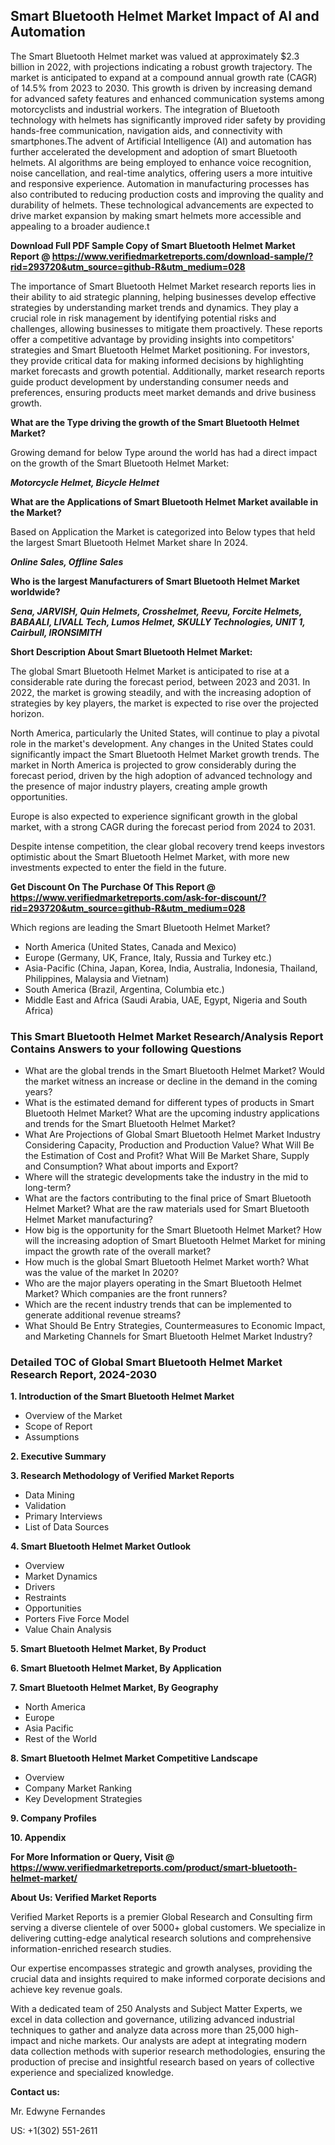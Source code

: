 <h2>Smart Bluetooth Helmet Market Impact of AI and Automation</h2>The Smart Bluetooth Helmet market was valued at approximately $2.3 billion in 2022, with projections indicating a robust growth trajectory. The market is anticipated to expand at a compound annual growth rate (CAGR) of 14.5% from 2023 to 2030. This growth is driven by increasing demand for advanced safety features and enhanced communication systems among motorcyclists and industrial workers. The integration of Bluetooth technology with helmets has significantly improved rider safety by providing hands-free communication, navigation aids, and connectivity with smartphones.The advent of Artificial Intelligence (AI) and automation has further accelerated the development and adoption of smart Bluetooth helmets. AI algorithms are being employed to enhance voice recognition, noise cancellation, and real-time analytics, offering users a more intuitive and responsive experience. Automation in manufacturing processes has also contributed to reducing production costs and improving the quality and durability of helmets. These technological advancements are expected to drive market expansion by making smart helmets more accessible and appealing to a broader audience.t</p><p id="" class=""><strong>Download Full PDF Sample Copy of Smart Bluetooth Helmet Market Report @ <a href="https://www.verifiedmarketreports.com/download-sample/?rid=293720&utm_source=github-R&utm_medium=028" target="_blank">https://www.verifiedmarketreports.com/download-sample/?rid=293720&utm_source=github-R&utm_medium=028</a></strong></p><p>The importance of&nbsp;Smart Bluetooth Helmet Market research reports lies in their ability to aid strategic planning, helping businesses develop effective strategies by understanding market trends and dynamics. They play a crucial role in risk management by identifying potential risks and challenges, allowing businesses to mitigate them proactively. These reports offer a competitive advantage by providing insights into competitors' strategies and Smart Bluetooth Helmet Market positioning. For investors, they provide critical data for making informed decisions by highlighting market forecasts and growth potential. Additionally, market research reports guide product development by understanding consumer needs and preferences, ensuring products meet market demands and drive business growth.</p><p><strong>What are the&nbsp;Type driving the growth of the Smart Bluetooth Helmet Market?</strong></p><p id="" class="">Growing demand for below Type around the world has had a direct impact on the growth of the Smart Bluetooth Helmet Market:</p><em><strong>Motorcycle Helmet, Bicycle Helmet</strong></em></p><strong>What are the&nbsp;Applications&nbsp;of Smart Bluetooth Helmet Market available in the Market?</strong></p><p id="" class="">Based on Application the Market is categorized into Below types that held the largest Smart Bluetooth Helmet Market share In 2024.</p><em><strong>Online Sales, Offline Sales</strong></em></p><strong>Who is the largest Manufacturers of Smart Bluetooth Helmet Market worldwide?</strong></p><p><em><strong>Sena, JARVISH, Quin Helmets, Crosshelmet, Reevu, Forcite Helmets, BABAALI, LIVALL Tech, Lumos Helmet, SKULLY Technologies, UNIT 1, Cairbull, IRONSIMITH</strong></em></p><p id="" class=""><strong>Short Description About Smart Bluetooth Helmet Market:</strong></p><p>The global Smart Bluetooth Helmet Market is anticipated to rise at a considerable rate during the forecast period, between 2023 and 2031. In 2022, the market is growing steadily, and with the increasing adoption of strategies by key players, the market is expected to rise over the projected horizon.</p><p>North America, particularly the United States, will continue to play a pivotal role in the market's development. Any changes in the United States could significantly impact the Smart Bluetooth Helmet Market growth trends. The market in North America is projected to grow considerably during the forecast period, driven by the high adoption of advanced technology and the presence of major industry players, creating ample growth opportunities.</p><p>Europe is also expected to experience significant growth in the global market, with a strong CAGR during the forecast period from 2024 to 2031.</p><p>Despite intense competition, the clear global recovery trend keeps investors optimistic about the Smart Bluetooth Helmet Market, with more new investments expected to enter the field in the future.</p><p id="" class=""><strong>Get Discount On The Purchase Of This Report @ <a href="https://www.verifiedmarketreports.com/ask-for-discount/?rid=293720&utm_source=github-R&utm_medium=028" target="_blank">https://www.verifiedmarketreports.com/ask-for-discount/?rid=293720&utm_source=github-R&utm_medium=028</a></strong></p>Which regions are leading the Smart Bluetooth Helmet Market?</p><ul><li>North America (United States, Canada and Mexico)</li><li>Europe (Germany, UK, France, Italy, Russia and Turkey etc.)</li><li>Asia-Pacific (China, Japan, Korea, India, Australia, Indonesia, Thailand, Philippines, Malaysia and Vietnam)</li><li>South America (Brazil, Argentina, Columbia etc.)</li><li>Middle East and Africa (Saudi Arabia, UAE, Egypt, Nigeria and South Africa)</li></ul><h3 id="" class="">This Smart Bluetooth Helmet Market Research/Analysis Report Contains Answers to your following Questions</h3><ul><li>What are the global trends in the Smart Bluetooth Helmet Market? Would the market witness an increase or decline in the demand in the coming years?</li><li>What is the estimated demand for different types of products in Smart Bluetooth Helmet Market? What are the upcoming industry applications and trends for the Smart Bluetooth Helmet Market?</li><li>What Are Projections of Global Smart Bluetooth Helmet Market Industry Considering Capacity, Production and Production Value? What Will Be the Estimation of Cost and Profit? What Will Be Market Share, Supply and Consumption? What about imports and Export?</li><li>Where will the strategic developments take the industry in the mid to long-term?</li><li>What are the factors contributing to the final price of Smart Bluetooth Helmet Market? What are the raw materials used for Smart Bluetooth Helmet Market manufacturing?</li><li>How big is the opportunity for the Smart Bluetooth Helmet Market? How will the increasing adoption of Smart Bluetooth Helmet Market for mining impact the growth rate of the overall market?</li><li>How much is the global Smart Bluetooth Helmet Market worth? What was the value of the market In 2020?</li><li>Who are the major players operating in the Smart Bluetooth Helmet Market? Which companies are the front runners?</li><li>Which are the recent industry trends that can be implemented to generate additional revenue streams?</li><li>What Should Be Entry Strategies, Countermeasures to Economic Impact, and Marketing Channels for Smart Bluetooth Helmet Market Industry?</li></ul><h3 id="" class="">Detailed TOC of Global Smart Bluetooth Helmet Market Research Report, 2024-2030</h3><p id="" class=""><strong>1. Introduction of the Smart Bluetooth Helmet Market</strong></p><ul><li>Overview of the Market</li><li>Scope of Report</li><li>Assumptions</li></ul><p id="" class=""><strong>2. Executive Summary</strong></p><p id="" class=""><strong>3. Research Methodology of Verified Market Reports</strong></p><ul><li>Data Mining</li><li>Validation</li><li>Primary Interviews</li><li>List of Data Sources</li></ul><p id="" class=""><strong>4. Smart Bluetooth Helmet Market Outlook</strong></p><ul><li>Overview</li><li>Market Dynamics</li><li>Drivers</li><li>Restraints</li><li>Opportunities</li><li>Porters Five Force Model</li><li>Value Chain Analysis</li></ul><p id="" class=""><strong>5. Smart Bluetooth Helmet Market, By Product</strong></p><p id="" class=""><strong>6. Smart Bluetooth Helmet Market, By Application</strong></p><p id="" class=""><strong>7. Smart Bluetooth Helmet Market, By Geography</strong></p><ul><li>North America</li><li>Europe</li><li>Asia Pacific</li><li>Rest of the World</li></ul><p id="" class=""><strong>8. Smart Bluetooth Helmet Market Competitive Landscape</strong></p><ul><li>Overview</li><li>Company Market Ranking</li><li>Key Development Strategies</li></ul><p id="" class=""><strong>9. Company Profiles</strong></p><p id="" class=""><strong>10. Appendix</strong></p><p id="" class=""><strong>For More Information or Query, Visit @ <a href="https://www.verifiedmarketreports.com/product/smart-bluetooth-helmet-market/" target="_blank">https://www.verifiedmarketreports.com/product/smart-bluetooth-helmet-market/</a></strong></p><p id="" class=""><strong>About Us: Verified Market Reports</strong></p><p id="" class="">Verified Market Reports is a premier Global Research and Consulting firm serving a diverse clientele of over 5000+ global customers. We specialize in delivering cutting-edge analytical research solutions and comprehensive information-enriched research studies.</p><p id="" class="">Our expertise encompasses strategic and growth analyses, providing the crucial data and insights required to make informed corporate decisions and achieve key revenue goals.</p><p id="" class="">With a dedicated team of 250 Analysts and Subject Matter Experts, we excel in data collection and governance, utilizing advanced industrial techniques to gather and analyze data across more than 25,000 high-impact and niche markets. Our analysts are adept at integrating modern data collection methods with superior research methodologies, ensuring the production of precise and insightful research based on years of collective experience and specialized knowledge.</p><p id="" class=""><strong>Contact us:</strong></p><p id="" class="">Mr. Edwyne Fernandes</p><p id="" class="">US: +1(302) 551-2611</p>